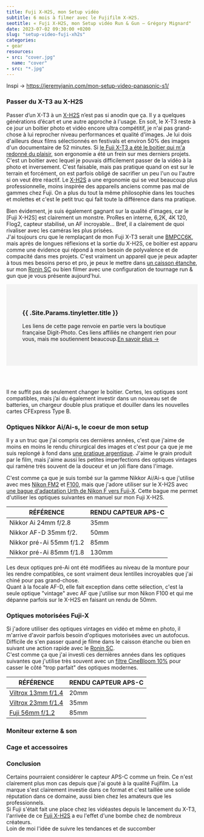 ```yaml
---
title: Fuji X-H2S, mon Setup vidéo
subtitle: 6 mois à filmer avec le Fujifilm X-H2S.
seotitle: « Fuji X-H2S, mon Setup vidéo Run & Gun — Grégory Mignard"
date: 2023-07-02 09:30:00 +0200
slug: "setup-video-fuji-xh2s"
categories:
- gear
resources:
- src: "cover.jpg"
  name: "cover"
- src: "*.jpg"
---
```


Inspi -> <https://jeremyjanin.com/mon-setup-video-panasonic-s1/>

### Passer du X-T3 au X-H2S

Passer d’un X-T3 à un [X-H2S](https://dp.gt/a/uj7xo7k6e) n’est pas si anodin que ça. Il y a quelques générations d’écart et une autre approche à l'usage. En soit, le X-T3 reste à ce jour un boitier photo et vidéo encore ultra compétitif, je n'ai pas grand-chose à lui reprocher niveau performances et qualité d'images. Je lui dois d'ailleurs deux films sélectionnés en festivals et environ 50% des images d'un documentaire de 52 minutes. Si [le Fuji X-T3 a été le boitier qui m'a redonné du plaisir](https://gregorymignard.com/switch-fuji/), son ergonomie a été un frein sur mes derniers projets.  
C'est un boitier avec lequel je pouvais difficilement passer de la vidéo à la photo et inversement. C'est faisable, mais pas pratique quand on est sur le terrain et forcément, on est parfois obligé de sacrifier un peu l'un ou l'autre si on veut être réactif. Le [X-H2S](https://dp.gt/a/uj7xo7k6e) a une ergonomie qui se veut beaucoup plus professionnelle, moins inspirée des appareils anciens comme pas mal de gammes chez Fuji. On a plus du tout la même philosophie dans les touches et molettes et c'est le petit truc qui fait toute la différence dans ma pratique.

Bien évidement, je suis également gagnant sur la qualité d'images, car le [Fuji X-H2S] est clairement un monstre. ProRes en interne, 6,2K, 4K 120, Flog2, capteur stabilisé, un AF incroyable... Bref, il a clairement de quoi rivaliser avec les caméras les plus prisées.  
J'ai toujours cru que le remplaçant de mon Fuji X-T3 serait une [BMPCC6K](https://dp.gt/a/e5su0kxul), mais après de longues réflexions et la sortie du X-H2S, ce boitier est apparu comme une évidence qui répond à mon besoin de polyvalence et de compacité dans mes projets. C'est vraiment un appareil que je peux adapter à tous mes besoins perso et pro, je peux le mettre dans [un caisson étanche](https://fr.eu.aquatech.net/collections/boîtiers-d%27eau-fujifilm/inspirants/edge-boîtier-d%27eau-pro-pour-fujifilm-x-h2s), sur mon [Ronin SC](https://amzn.to/3NUTHvR) ou bien filmer avec une configuration de tournage run & gun que je vous présente aujourd'hui.

<div style="max-width: 57rem!important;margin: auto;margin-bottom: 60px;background-color: #F3F3F3;padding:42px; text-align:left;">

<h3 style="margin-bottom: -15px;">{{ .Site.Params.tinyletter.title }}</h3>
      </br>
      <p style="margin-bottom: 20px;">
     Les liens de cette page renvoie en partie vers la boutique française Digit-Photo. Ces liens affiliés ne changent rien pour vous, mais me soutiennent beaucoup.<a href="http://slowisbeautiful.cool" target="_blank">En savoir plus →</a></br></p>
</div>


Il ne suffit pas de seulement changer le boitier. Certes, les optiques sont compatibles, mais j’ai du également investir dans un nouveau set de batteries, un chargeur double plus pratique et douiller dans les nouvelles cartes CFExpress Type B.

### Optiques Nikkor Ai/Ai-s, le coeur de mon setup

Il y a un truc que j'ai compris ces dernières années, c'est que j'aime de moins en moins le rendu chirurgical des images et c'est pour ça que je me suis replongé à fond dans [une pratique argentique](https://gregorymignard.com/analog/). J'aime le grain produit par le film, mais j'aime aussi les petites imperfections des optiques vintages qui ramène très souvent de la douceur et un joli flare dans l'image.  

C'est comme ça que je suis tombé sur la gamme Nikkor Ai/Ai-s que j'utilise avec mes [Nikon FM2](https://gregorymignard.com/nikon-fm2/) et [F100](https://gregorymignard.com/le-maroc-avec-un-nikon-f100/), mais que j'adore utiliser sur le X-H2S avec [une bague d'adaptation Urth de Nikon F vers Fuji-X](https://amzn.to/44rc5Tp). Cette bague me permet d'utiliser les optiques suivantes en manuel sur mon Fuji X-H2S.

| **RÉFÉRENCE**               | **RENDU CAPTEUR APS-C**  |
|-----------------------------|--------------------------|
| Nikkor Ai 24mm f/2.8        | 35mm                     |
| Nikkor AF-D 35mm f/2.       | 50mm                     |
| Nikkor pré-Ai 55mm f/1.2    | 85mm                     |
| Nikkor pré-Ai 85mm f/1.8    | 130mm                    |

Les deux optiques pré-Ai ont été modifiées au niveau de la monture pour les rendre compatibles, ce sont vraiment deux lentilles incroyables que j'ai chiné pour pas grand-chose.  
Quant à la focale AF-D, elle fait exception dans cette sélection, c'est la seule optique "vintage" avec AF que j'utilise sur mon Nikon F100 et qui me dépanne parfois sur le X-H2S en faisant un rendu de 50mm.

### Optiques motorisées Fuji-X

Si j'adore utiliser des optiques vintages en vidéo et même en photo, il m'arrive d'avoir parfois besoin d'optiques motorisées avec un autofocus. Difficile de s'en passer quand je filme dans le caisson étanche ou bien en suivant une action rapide avec le [Ronin SC](https://amzn.to/3NUTHvR).  
C'est comme ça que j'ai investi ces dernières années dans les optiques suivantes que j'utilise très souvent avec un [filtre CineBloom 10%](https://www.shopmoment.com/photo-and-video/filters/diffusion-filters) pour casser le côté "trop parfait" des optiques modernes. 

| **RÉFÉRENCE**               | **RENDU CAPTEUR APS-C**  |
|-----------------------------|--------------------------|
| [Viltrox 13mm f/1.4](https://dp.gt/a/awcenxpfa) | 20mm |
| [Viltrox 23mm f/1.4](https://dp.gt/a/ltkoiotjf) | 35mm |
| [Fuji 56mm f/1.2](https://dp.gt/a/4ml3sxbvq)    | 85mm |

### Moniteur externe & son

### Cage et accessoires

### Conclusion

Certains pourraient considérer le capteur APS-C comme un frein. Ce n'est clairement plus mon cas depuis que j'ai gouté à la qualité Fujifilm. La marque s'est clairement investie dans ce format et c'est taillée une solide réputation dans ce domaine, aussi bien chez les amateurs que les professionnels.  
Si Fuji s'était fait une place chez les vidéastes depuis le lancement du X-T3, l'arrivée de ce [Fuji X-H2S](https://dp.gt/a/uj7xo7k6e) a eu l'effet d'une bombe chez de nombreux créateurs.  
Loin de moi l'idée de suivre les tendances et de succomber 